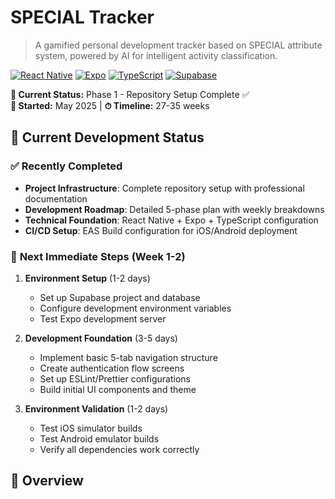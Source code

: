 # SPECIAL Tracker

> A gamified personal development tracker based on SPECIAL attribute system, powered by AI for intelligent activity classification.

[![React Native](https://img.shields.io/badge/React%20Native-0.72-blue.svg)](https://reactnative.dev/)
[![Expo](https://img.shields.io/badge/Expo-49.0-black.svg)](https://expo.dev/)
[![TypeScript](https://img.shields.io/badge/TypeScript-5.0-blue.svg)](https://www.typescriptlang.org/)
[![Supabase](https://img.shields.io/badge/Supabase-2.0-green.svg)](https://supabase.com/)

**🎯 Current Status:** Phase 1 - Repository Setup Complete ✅  
**📅 Started:** May 2025 | **⏱ Timeline:** 27-35 weeks

## 🚀 **Current Development Status**

### ✅ **Recently Completed**
- **Project Infrastructure**: Complete repository setup with professional documentation
- **Development Roadmap**: Detailed 5-phase plan with weekly breakdowns
- **Technical Foundation**: React Native + Expo + TypeScript configuration
- **CI/CD Setup**: EAS Build configuration for iOS/Android deployment

### 🎯 **Next Immediate Steps** (Week 1-2)
1. **Environment Setup** (1-2 days)
   - Set up Supabase project and database
   - Configure development environment variables
   - Test Expo development server

2. **Development Foundation** (3-5 days)
   - Implement basic 5-tab navigation structure
   - Create authentication flow screens
   - Set up ESLint/Prettier configurations
   - Build initial UI components and theme

3. **Environment Validation** (1-2 days)
   - Test iOS simulator builds
   - Test Android emulator builds
   - Verify all dependencies work correctly

## 🎯 Overview 